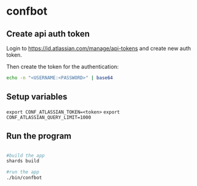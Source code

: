 # confbot

## Create api auth token

Login to https://id.atlassian.com/manage/api-tokens and create new auth token.

Then create the token for the authentication:

```bash
echo -n "<USERNAME:<PASSWORD>" | base64
```

## Setup variables

`export CONF_ATLASSIAN_TOKEN=<token>`
`export CONF_ATLASSIAN_QUERY_LIMIT=1000`

## Run the program

```bash

#build the app
shards build

#run the app
./bin/confbot
```